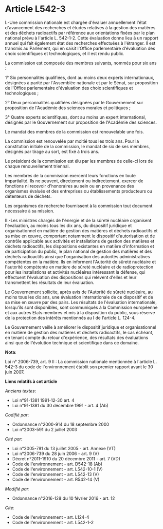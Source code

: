 # Article L542-3

I.-Une commission nationale est chargée d'évaluer annuellement l'état d'avancement des recherches et études relatives à la
gestion des matières et des déchets radioactifs par référence aux orientations fixées par le plan national prévu à l'article
L. 542-1-2. Cette évaluation donne lieu à un rapport annuel qui fait également état des recherches effectuées à l'étranger.
Il est transmis au Parlement, qui en saisit l'Office parlementaire d'évaluation des choix scientifiques et technologiques, et
il est rendu public. 

La commission est composée des membres suivants, nommés pour six ans : 

1° Six personnalités qualifiées, dont au moins deux experts internationaux, désignées à parité par l'Assemblée nationale et
par le Sénat, sur proposition de l'Office parlementaire d'évaluation des choix scientifiques et technologiques ; 

2° Deux personnalités qualifiées désignées par le Gouvernement sur proposition de l'Académie des sciences morales et
politiques ; 

3° Quatre experts scientifiques, dont au moins un expert international, désignés par le Gouvernement sur proposition de
l'Académie des sciences. 

Le mandat des membres de la commission est renouvelable une fois. 

La commission est renouvelée par moitié tous les trois ans. Pour la constitution initiale de la commission, le mandat de six
de ses membres, désignés par tirage au sort, est fixé à trois ans. 

Le président de la commission est élu par les membres de celle-ci lors de chaque renouvellement triennal. 

Les membres de la commission exercent leurs fonctions en toute impartialité. Ils ne peuvent, directement ou indirectement,
exercer de fonctions ni recevoir d'honoraires au sein ou en provenance des organismes évalués et des entreprises ou
établissements producteurs ou détenteurs de déchets. 

Les organismes de recherche fournissent à la commission tout document nécessaire à sa mission. 

II.-Les ministres chargés de l'énergie et de la sûreté nucléaire organisent l'évaluation, au moins tous les dix ans, du
dispositif juridique et organisationnel en matière de gestion des matières et déchets radioactifs et sa mise en œuvre,
comportant notamment le dispositif d'autorisation et de contrôle applicable aux activités et installations de gestion des
matières et déchets radioactifs, les dispositions existantes en matière d'information et de participation du public, le plan
national de gestion des matières et des déchets radioactifs ainsi que l'organisation des autorités administratives
compétentes en la matière. Ils en informent l'Autorité de sûreté nucléaire et l'autorité compétente en matière de sûreté
nucléaire et de radioprotection pour les installations et activités nucléaires intéressant la défense, qui effectuent
l'évaluation des dispositions qui relèvent d'elles et leur transmettent les résultats de leur évaluation. 

Le Gouvernement sollicite, après avis de l'Autorité de sûreté nucléaire, au moins tous les dix ans, une évaluation
internationale de ce dispositif et de sa mise en œuvre par des pairs. Les résultats de l'évaluation internationale,
lorsqu'ils sont disponibles, sont communiqués à la Commission européenne et aux autres Etats membres et mis à la disposition
du public, sous réserve de la protection des intérêts mentionnés au I de l'article L. 124-4. 

Le Gouvernement veille à améliorer le dispositif juridique et organisationnel en matière de gestion des matières et déchets
radioactifs, le cas échéant, en tenant compte du retour d'expérience, des résultats des évaluations ainsi que de l'évolution
technique et scientifique dans ce domaine.

**Nota:**

Loi n° 2006-739, art. 9 II : La commission nationale mentionnée à l'article L. 542-3 du code de l'environnement établit son
premier rapport avant le 30 juin 2007.

**Liens relatifs à cet article**

_Anciens textes_:

  - Loi n°91-1381 1991-12-30 art. 4
  - Loi n°91-1381 du 30 décembre 1991 - art. 4 (Ab)

_Codifié par_:

  - Ordonnance n°2000-914 du 18 septembre 2000
  - Loi n°2003-591 du 2 juillet 2003

_Cité par_:

  - Loi n°2005-781 du 13 juillet 2005 - art. Annexe (VT)
  - Loi n°2006-739 du 28 juin 2006 - art. 9 (V)
  - Décret n°2011-1910 du 20 décembre 2011 - art. 7 (VD)
  - Code de l'environnement - art. D542-18 (Ab)
  - Code de l'environnement - art. L542-10-1 (V)
  - Code de l'environnement - art. L542-13 (V)
  - Code de l'environnement - art. R542-14 (V)

_Modifié par_:

  - Ordonnance n°2016-128 du 10 février 2016 - art. 12

_Cite_:

  - Code de l'environnement - art. L124-4
  - Code de l'environnement - art. L542-1-2

